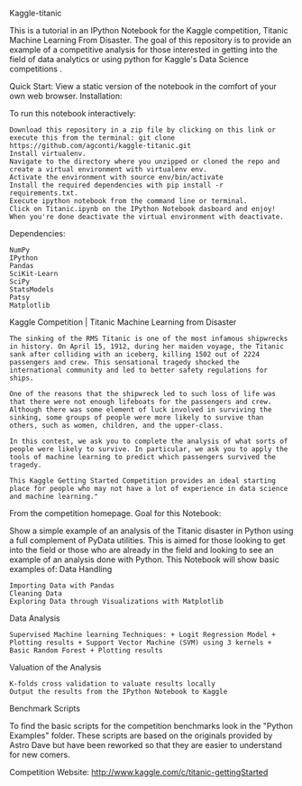Kaggle-titanic

This is a tutorial in an IPython Notebook for the Kaggle competition, Titanic Machine Learning From Disaster. The goal of this repository is to provide an example of a competitive analysis for those interested in getting into the field of data analytics or using python for Kaggle's Data Science competitions .

Quick Start: View a static version of the notebook in the comfort of your own web browser.
Installation:

To run this notebook interactively:

    Download this repository in a zip file by clicking on this link or execute this from the terminal: git clone https://github.com/agconti/kaggle-titanic.git
    Install virtualenv.
    Navigate to the directory where you unzipped or cloned the repo and create a virtual environment with virtualenv env.
    Activate the environment with source env/bin/activate
    Install the required dependencies with pip install -r requirements.txt.
    Execute ipython notebook from the command line or terminal.
    Click on Titanic.ipynb on the IPython Notebook dasboard and enjoy!
    When you're done deactivate the virtual environment with deactivate.

Dependencies:

    NumPy
    IPython
    Pandas
    SciKit-Learn
    SciPy
    StatsModels
    Patsy
    Matplotlib

Kaggle Competition | Titanic Machine Learning from Disaster

    The sinking of the RMS Titanic is one of the most infamous shipwrecks in history. On April 15, 1912, during her maiden voyage, the Titanic sank after colliding with an iceberg, killing 1502 out of 2224 passengers and crew. This sensational tragedy shocked the international community and led to better safety regulations for ships.

    One of the reasons that the shipwreck led to such loss of life was that there were not enough lifeboats for the passengers and crew. Although there was some element of luck involved in surviving the sinking, some groups of people were more likely to survive than others, such as women, children, and the upper-class.

    In this contest, we ask you to complete the analysis of what sorts of people were likely to survive. In particular, we ask you to apply the tools of machine learning to predict which passengers survived the tragedy.

    This Kaggle Getting Started Competition provides an ideal starting place for people who may not have a lot of experience in data science and machine learning."

From the competition homepage.
Goal for this Notebook:

Show a simple example of an analysis of the Titanic disaster in Python using a full complement of PyData utilities. This is aimed for those looking to get into the field or those who are already in the field and looking to see an example of an analysis done with Python.
This Notebook will show basic examples of:
Data Handling

    Importing Data with Pandas
    Cleaning Data
    Exploring Data through Visualizations with Matplotlib

Data Analysis

    Supervised Machine learning Techniques: + Logit Regression Model + Plotting results + Support Vector Machine (SVM) using 3 kernels + Basic Random Forest + Plotting results

Valuation of the Analysis

    K-folds cross validation to valuate results locally
    Output the results from the IPython Notebook to Kaggle

Benchmark Scripts

To find the basic scripts for the competition benchmarks look in the "Python Examples" folder. These scripts are based on the originals provided by Astro Dave but have been reworked so that they are easier to understand for new comers.

Competition Website: http://www.kaggle.com/c/titanic-gettingStarted